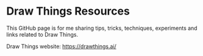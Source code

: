 # Draw Things Resources

This GitHub page is for me sharing tips, tricks, techniques, experiments and links related to Draw Things.

Draw Things website: https://drawthings.ai/